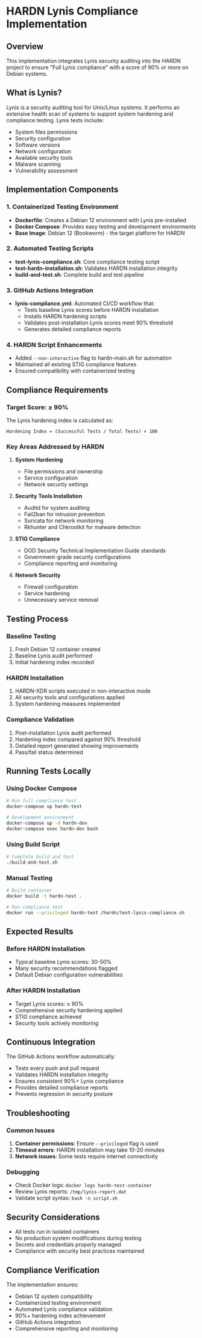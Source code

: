 # HARDN Lynis Compliance Implementation

## Overview

This implementation integrates Lynis security auditing into the HARDN project to ensure "Full Lynis compliance" with a score of 90% or more on Debian systems.

## What is Lynis?

Lynis is a security auditing tool for Unix/Linux systems. It performs an extensive health scan of systems to support system hardening and compliance testing. Lynis tests include:

- System files permissions
- Security configuration
- Software versions
- Network configuration
- Available security tools
- Malware scanning
- Vulnerability assessment

## Implementation Components

### 1. Containerized Testing Environment

- **Dockerfile**: Creates a Debian 12 environment with Lynis pre-installed
- **Docker Compose**: Provides easy testing and development environments
- **Base Image**: Debian 12 (Bookworm) - the target platform for HARDN

### 2. Automated Testing Scripts

- **test-lynis-compliance.sh**: Core compliance testing script
- **test-hardn-installation.sh**: Validates HARDN installation integrity
- **build-and-test.sh**: Complete build and test pipeline

### 3. GitHub Actions Integration

- **lynis-compliance.yml**: Automated CI/CD workflow that:
  - Tests baseline Lynis scores before HARDN installation
  - Installs HARDN hardening scripts
  - Validates post-installation Lynis scores meet 90% threshold
  - Generates detailed compliance reports

### 4. HARDN Script Enhancements

- Added `--non-interactive` flag to hardn-main.sh for automation
- Maintained all existing STIG compliance features
- Ensured compatibility with containerized testing

## Compliance Requirements

### Target Score: ≥ 90%

The Lynis hardening index is calculated as:
```
Hardening Index = (Successful Tests / Total Tests) × 100
```

### Key Areas Addressed by HARDN

1. **System Hardening**
   - File permissions and ownership
   - Service configuration
   - Network security settings

2. **Security Tools Installation**
   - Auditd for system auditing
   - Fail2ban for intrusion prevention
   - Suricata for network monitoring
   - Rkhunter and Chkrootkit for malware detection

3. **STIG Compliance**
   - DOD Security Technical Implementation Guide standards
   - Government-grade security configurations
   - Compliance reporting and monitoring

4. **Network Security**
   - Firewall configuration
   - Service hardening
   - Unnecessary service removal

## Testing Process

### Baseline Testing
1. Fresh Debian 12 container created
2. Baseline Lynis audit performed
3. Initial hardening index recorded

### HARDN Installation
1. HARDN-XDR scripts executed in non-interactive mode
2. All security tools and configurations applied
3. System hardening measures implemented

### Compliance Validation
1. Post-installation Lynis audit performed
2. Hardening index compared against 90% threshold
3. Detailed report generated showing improvements
4. Pass/fail status determined

## Running Tests Locally

### Using Docker Compose
```bash
# Run full compliance test
docker-compose up hardn-test

# Development environment
docker-compose up -d hardn-dev
docker-compose exec hardn-dev bash
```

### Using Build Script
```bash
# Complete build and test
./build-and-test.sh
```

### Manual Testing
```bash
# Build container
docker build -t hardn-test .

# Run compliance test
docker run --privileged hardn-test /hardn/test-lynis-compliance.sh
```

## Expected Results

### Before HARDN Installation
- Typical baseline Lynis scores: 30-50%
- Many security recommendations flagged
- Default Debian configuration vulnerabilities

### After HARDN Installation
- Target Lynis scores: ≥ 90%
- Comprehensive security hardening applied
- STIG compliance achieved
- Security tools actively monitoring

## Continuous Integration

The GitHub Actions workflow automatically:
- Tests every push and pull request
- Validates HARDN installation integrity
- Ensures consistent 90%+ Lynis compliance
- Provides detailed compliance reports
- Prevents regression in security posture

## Troubleshooting

### Common Issues
1. **Container permissions**: Ensure `--privileged` flag is used
2. **Timeout errors**: HARDN installation may take 10-20 minutes
3. **Network issues**: Some tests require internet connectivity

### Debugging
- Check Docker logs: `docker logs hardn-test-container`
- Review Lynis reports: `/tmp/lynis-report.dat`
- Validate script syntax: `bash -n script.sh`

## Security Considerations

- All tests run in isolated containers
- No production system modifications during testing
- Secrets and credentials properly managed
- Compliance with security best practices maintained

## Compliance Verification

The implementation ensures:
- Debian 12 system compatibility
- Containerized testing environment
- Automated Lynis compliance validation
- 90%+ hardening index achievement
- GitHub Actions integration
- Comprehensive reporting and monitoring
